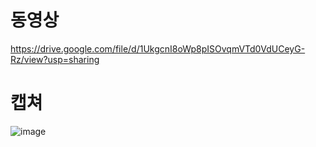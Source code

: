 # 동영상

https://drive.google.com/file/d/1UkgcnI8oWp8pISOvqmVTd0VdUCeyG-Rz/view?usp=sharing

# 캡쳐

![image](https://github.com/user-attachments/assets/3ff6a76d-55d9-48e9-8076-58bdb349f345)
